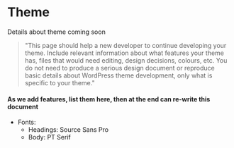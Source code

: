 # Theme
Details about theme coming soon
> "This page should help a new developer to continue developing your theme. Include relevant information about what features your theme has, files that would need editing, design decisions, colours, etc. You do not need to produce a serious design document or reproduce basic details about WordPress theme development, only what is specific to your theme."

#### As we add features, list them here, then at the end can re-write this document
* Fonts:
    * Headings: Source Sans Pro
    * Body: PT Serif
